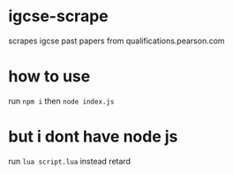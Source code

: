 # igcse-scrape
scrapes igcse past papers from qualifications.pearson.com


# how to use
run `npm i` then `node index.js`

# but i dont have node js
run `lua script.lua` instead retard
